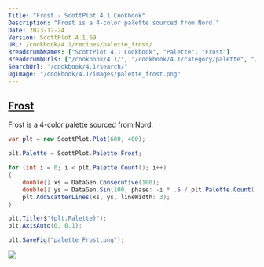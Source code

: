 ```yaml
---
Title: "Frost - ScottPlot 4.1 Cookbook"
Description: "Frost is a 4-color palette sourced from Nord."
Date: 2023-12-24
Version: ScottPlot 4.1.69
URL: /cookbook/4.1/recipes/palette_frost/
BreadcrumbNames: ["ScottPlot 4.1 Cookbook", "Palette", "Frost"]
BreadcrumbUrls: ["/cookbook/4.1/", "/cookbook/4.1/category/palette", "/cookbook/4.1/recipes/palette_frost/"]
SearchUrl: "/cookbook/4.1/search/"
OgImage: "/cookbook/4.1/images/palette_frost.png"
---
```


<h2><a id='frost' href='/cookbook/4.1/recipes/palette_frost/'>Frost</a></h2>

Frost is a 4-color palette sourced from Nord.

```cs
var plt = new ScottPlot.Plot(600, 400);

plt.Palette = ScottPlot.Palette.Frost;

for (int i = 0; i < plt.Palette.Count(); i++)
{
    double[] xs = DataGen.Consecutive(100);
    double[] ys = DataGen.Sin(100, phase: -i * .5 / plt.Palette.Count());
    plt.AddScatterLines(xs, ys, lineWidth: 3);
}

plt.Title($"{plt.Palette}");
plt.AxisAuto(0, 0.1);

plt.SaveFig("palette_Frost.png");
```

<img src='../../images/palette_frost.png' class='d-block mx-auto my-5' />


